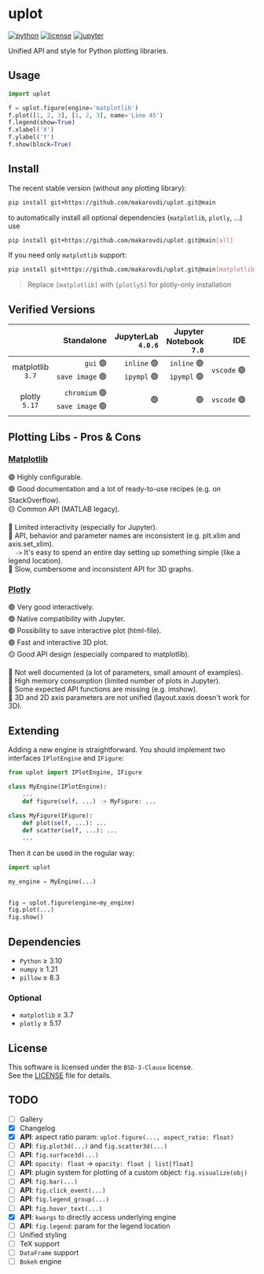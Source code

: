 # uplot

[![python](https://img.shields.io/badge/Python-3.10-blue?logo=python&logoColor=white)](https://docs.python.org/3/whatsnew/3.10.html)
[![license](https://img.shields.io/badge/License-BSD%203--Clause-green)](https://choosealicense.com/licenses/mit/)
[![jupyter](https://img.shields.io/badge/Jupyter-Lab-F37626.svg?style=flat&logo=Jupyter)](https://jupyterlab.readthedocs.io/en/stable)

Unified API and style for Python plotting libraries.

## Usage

```python
import uplot

f = uplot.figure(engine='matplotlib')
f.plot([1, 2, 3], [1, 2, 3], name='Line 45')
f.legend(show=True)
f.xlabel('X')
f.ylabel('Y')
f.show(block=True)
```

## Install

The recent stable version (without any plotting library):
```bash
pip install git+https://github.com/makarovdi/uplot.git@main
```
to automatically install all optional dependencies (`matplotlib`, `plotly`, ...) use
```bash
pip install git+https://github.com/makarovdi/uplot.git@main[all]
```

If you need only `matplotlib` support:
```bash
pip install git+https://github.com/makarovdi/uplot.git@main[matplotlib]
```
> Replace `[matplotlib]` with `[plotly5]` for plotly-only installation 


## Verified Versions

|                      |                                                Standalone |                                    JupyterLab<br>`4.0.6` |                           Jupyter<br/>Notebook<br/>`7.0` |                     IDE |
|:--------------------:|----------------------------------------------------------:|---------------------------------------------------------:|---------------------------------------------------------:|------------------------:|
| matplotlib<br/>`3.7` |      `gui` :green_circle:<br/>`save image` :green_circle: | `inline` :green_circle:<br/>`ipympl` :green_circle:<br/> | `inline` :green_circle:<br/>`ipympl` :green_circle:<br/> | `vscode` :green_circle: |
|  plotly<br/>`5.17`   | `chromium` :green_circle:<br/>`save image` :green_circle: |                                           :green_circle: |                                           :green_circle: | `vscode` :green_circle: |


## Plotting Libs - Pros & Cons

### [Matplotlib](https://matplotlib.org/)

:green_circle: Highly configurable.  
:green_circle: Good documentation and a lot of ready-to-use recipes (e.g. on StackOverflow).  
:yellow_circle: Common API (MATLAB legacy). 
  
 
:red_circle: Limited interactivity (especially for Jupyter).  
:red_circle: API, behavior and parameter names are inconsistent (e.g. plt.xlim and axis.set_xlim).  
&emsp;`->` It's easy to spend an entire day setting up something simple (like a legend location).   
:red_circle: Slow, cumbersome and inconsistent API for 3D graphs.   


### [Plotly](https://plotly.com/python/)

:green_circle: Very good interactively.  
:green_circle: Native compatibility with Jupyter.  
:green_circle: Possibility to save interactive plot (html-file).  
:green_circle: Fast and interactive 3D plot.  
:yellow_circle: Good API design (especially compared to matplotlib). 

:red_circle: Not well documented (a lot of parameters, small amount of examples).  
:red_circle: High memory consumption (limited number of plots in Jupyter).  
:red_circle: Some expected API functions are missing (e.g. imshow).  
:red_circle: 3D and 2D axis parameters are not unified (layout.xaxis doesn't work for 3D).   

## Extending

Adding a new engine is straightforward. You should implement two interfaces `IPlotEngine` and `IFigure`:
```python
from uplot import IPlotEngine, IFigure

class MyEngine(IPlotEngine):
    ...
    def figure(self, ...) -> MyFigure: ...
    
class MyFigure(IFigure):
    def plot(self, ...): ...
    def scatter(self, ...): ...
    ...
```
Then it can be used in the regular way:
```python
import uplot

my_engine = MyEngine(...)


fig = uplot.figure(engine=my_engine)
fig.plot(...)
fig.show()
```

## Dependencies

- `Python` ≥ 3.10 
- `numpy` ≥ 1.21
- `pillow` ≥ 8.3

### Optional
- `matplotlib` ≥ 3.7
- `plotly` ≥  5.17


## License

This software is licensed under the `BSD-3-Clause` license.  
See the [LICENSE](LICENSE) file for details.

## TODO

- [ ] Gallery
- [x] Changelog
- [x] **API**: aspect ratio param: `uplot.figure(..., aspect_ratio: float)`
- [ ] **API**: `fig.plot3d(...)` and `fig.scatter3d(...)`
- [ ] **API**: `fig.surface3d(...)`
- [ ] **API**: `opacity: float` -> `opacity: float | list[float]`
- [ ] **API**: plugin system for plotting of a custom object: `fig.visualize(obj)`
- [ ] **API**: `fig.bar(...)` 
- [ ] **API**: `fig.click_event(...)`
- [ ] **API**: `fig.legend_group(...)`
- [ ] **API**: `fig.hover_text(...)`
- [x] **API**: `kwargs` to directly access underlying engine 
- [ ] **API**: `fig.legend`: param for the legend location
- [ ] Unified styling
- [ ] TeX support
- [ ] `DataFrame` support
- [ ] `Bokeh` engine